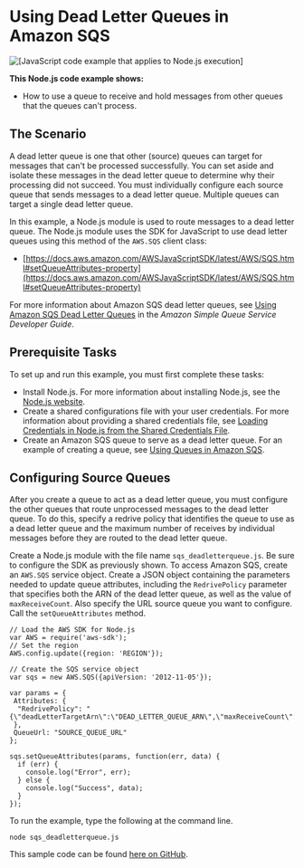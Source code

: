 # Using Dead Letter Queues in Amazon SQS<a name="sqs-examples-dead-letter-queues"></a>

![\[JavaScript code example that applies to Node.js execution\]](http://docs.aws.amazon.com/sdk-for-javascript/v3/developer-guide/images/nodeicon.png)

**This Node\.js code example shows:**
+ How to use a queue to receive and hold messages from other queues that the queues can't process\.

## The Scenario<a name="sqs-examples-dead-letter-queues-scenario"></a>

A dead letter queue is one that other \(source\) queues can target for messages that can't be processed successfully\. You can set aside and isolate these messages in the dead letter queue to determine why their processing did not succeed\. You must individually configure each source queue that sends messages to a dead letter queue\. Multiple queues can target a single dead letter queue\.

In this example, a Node\.js module is used to route messages to a dead letter queue\. The Node\.js module uses the SDK for JavaScript to use dead letter queues using this method of the `AWS.SQS` client class:
+ [https://docs.aws.amazon.com/AWSJavaScriptSDK/latest/AWS/SQS.html#setQueueAttributes-property](https://docs.aws.amazon.com/AWSJavaScriptSDK/latest/AWS/SQS.html#setQueueAttributes-property)

For more information about Amazon SQS dead letter queues, see [Using Amazon SQS Dead Letter Queues](https://docs.aws.amazon.com/AWSSimpleQueueService/latest/SQSDeveloperGuide/sqs-dead-letter-queues.html) in the *Amazon Simple Queue Service Developer Guide*\.

## Prerequisite Tasks<a name="sqs-examples-dead-letter-queues-prerequisites"></a>

To set up and run this example, you must first complete these tasks:
+ Install Node\.js\. For more information about installing Node\.js, see the [Node\.js website](https://nodejs.org)\.
+ Create a shared configurations file with your user credentials\. For more information about providing a shared credentials file, see [Loading Credentials in Node\.js from the Shared Credentials File](loading-node-credentials-shared.md)\.
+ Create an Amazon SQS queue to serve as a dead letter queue\. For an example of creating a queue, see [Using Queues in Amazon SQS](sqs-examples-using-queues.md)\.

## Configuring Source Queues<a name="sqs-examples-dead-letter-queues-configuring-source-queues"></a>

After you create a queue to act as a dead letter queue, you must configure the other queues that route unprocessed messages to the dead letter queue\. To do this, specify a redrive policy that identifies the queue to use as a dead letter queue and the maximum number of receives by individual messages before they are routed to the dead letter queue\.

Create a Node\.js module with the file name `sqs_deadletterqueue.js`\. Be sure to configure the SDK as previously shown\. To access Amazon SQS, create an `AWS.SQS` service object\. Create a JSON object containing the parameters needed to update queue attributes, including the `RedrivePolicy` parameter that specifies both the ARN of the dead letter queue, as well as the value of `maxReceiveCount`\. Also specify the URL source queue you want to configure\. Call the `setQueueAttributes` method\.

```
// Load the AWS SDK for Node.js
var AWS = require('aws-sdk');
// Set the region 
AWS.config.update({region: 'REGION'});

// Create the SQS service object
var sqs = new AWS.SQS({apiVersion: '2012-11-05'});

var params = {
 Attributes: {
  "RedrivePolicy": "{\"deadLetterTargetArn\":\"DEAD_LETTER_QUEUE_ARN\",\"maxReceiveCount\":\"10\"}",
 },
 QueueUrl: "SOURCE_QUEUE_URL"
};

sqs.setQueueAttributes(params, function(err, data) {
  if (err) {
    console.log("Error", err);
  } else {
    console.log("Success", data);
  }
});
```

To run the example, type the following at the command line\.

```
node sqs_deadletterqueue.js
```

This sample code can be found [here on GitHub](https://github.com/awsdocs/aws-doc-sdk-examples/blob/master/javascript/example_code/sqs/sqs_deadletterqueue.js)\.